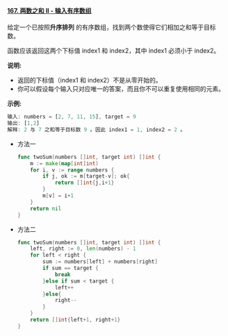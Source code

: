 #### [167. 两数之和 II - 输入有序数组](https://leetcode-cn.com/problems/two-sum-ii-input-array-is-sorted/)

给定一个已按照**升序排列** 的有序数组，找到两个数使得它们相加之和等于目标数。

函数应该返回这两个下标值 index1 和 index2，其中 index1 必须小于 index2。

**说明:**

- 返回的下标值（index1 和 index2）不是从零开始的。
- 你可以假设每个输入只对应唯一的答案，而且你不可以重复使用相同的元素。

**示例:**

```js
输入: numbers = [2, 7, 11, 15], target = 9
输出: [1,2]
解释: 2 与 7 之和等于目标数 9 。因此 index1 = 1, index2 = 2 。
```

- 方法一

  ```go
  func twoSum(numbers []int, target int) []int {
      m := make(map[int]int)
      for i, v := range numbers {
          if j, ok := m[target-v]; ok{
              return []int{j,i+1}
          }
          m[v] = i+1
      }
      return nil
  }
  ```

- 方法二

  ```go
  func twoSum(numbers []int, target int) []int {
      left, right := 0, len(numbers) - 1
      for left < right {
          sum := numbers[left] + numbers[right]
          if sum == target {
              break
          }else if sum < target {
              left++
          }else{
              right--
          }
      }
      return []int{left+1, right+1}
  }
  ```

  